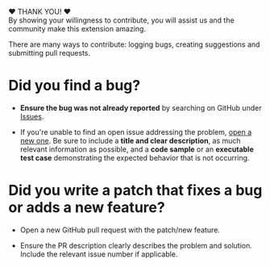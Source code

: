:heart: THANK YOU! :heart:  
By showing your willingness to contribute, you will assist us and the community make this extension amazing.

There are many ways to contribute: logging bugs, creating suggestions and submitting pull requests.

# Did you find a bug?  
- **Ensure the bug was not already reported** by searching on GitHub under [Issues](https://github.com/ALM-Rangers/Offline-Test-Execution-Extension/issues).

- If you're unable to find an open issue addressing the problem, [open a new one](https://github.com/ALM-Rangers/Offline-Test-Execution-Extension/issues/new). Be sure to include a **title and clear description**, as much relevant information as possible, and a **code sample** or an **executable test case** demonstrating the expected behavior that is not occurring.


# Did you write a patch that fixes a bug or adds a new feature?  
- Open a new GitHub pull request with the patch/new feature.
  
- Ensure the PR description clearly describes the problem and solution. Include the relevant issue number if applicable.

